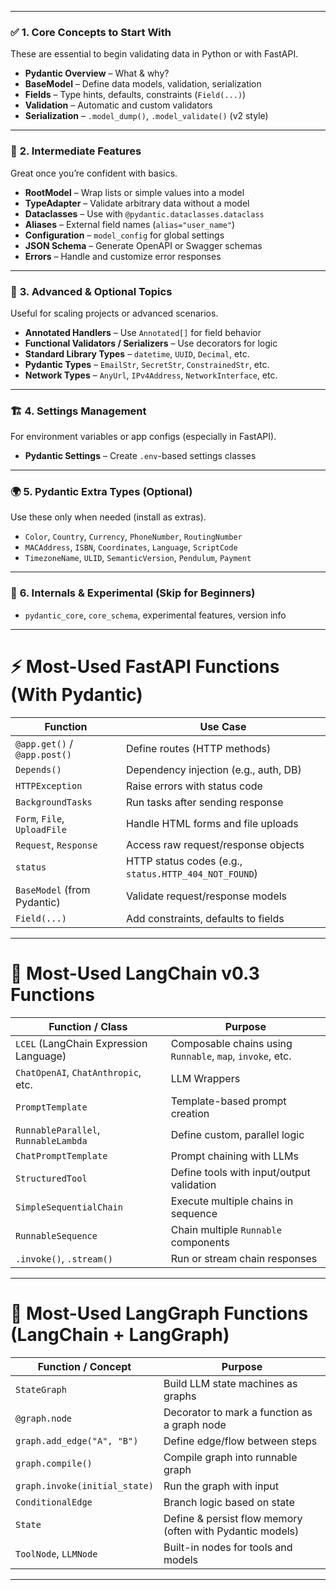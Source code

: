 
---

### ✅ **1. Core Concepts to Start With**

These are essential to begin validating data in Python or with FastAPI.

* **Pydantic Overview** – What & why?
* **BaseModel** – Define data models, validation, serialization
* **Fields** – Type hints, defaults, constraints (`Field(...)`)
* **Validation** – Automatic and custom validators
* **Serialization** – `.model_dump()`, `.model_validate()` (v2 style)

---

### 🧰 **2. Intermediate Features**

Great once you’re confident with basics.

* **RootModel** – Wrap lists or simple values into a model
* **TypeAdapter** – Validate arbitrary data without a model
* **Dataclasses** – Use with `@pydantic.dataclasses.dataclass`
* **Aliases** – External field names (`alias="user_name"`)
* **Configuration** – `model_config` for global settings
* **JSON Schema** – Generate OpenAPI or Swagger schemas
* **Errors** – Handle and customize error responses

---

### 🧪 **3. Advanced & Optional Topics**

Useful for scaling projects or advanced scenarios.

* **Annotated Handlers** – Use `Annotated[]` for field behavior
* **Functional Validators / Serializers** – Use decorators for logic
* **Standard Library Types** – `datetime`, `UUID`, `Decimal`, etc.
* **Pydantic Types** – `EmailStr`, `SecretStr`, `ConstrainedStr`, etc.
* **Network Types** – `AnyUrl`, `IPv4Address`, `NetworkInterface`, etc.

---

### 🏗️ **4. Settings Management**

For environment variables or app configs (especially in FastAPI).

* **Pydantic Settings** – Create `.env`-based settings classes

---

### 🌍 **5. Pydantic Extra Types (Optional)**

Use these only when needed (install as extras).

* `Color`, `Country`, `Currency`, `PhoneNumber`, `RoutingNumber`
* `MACAddress`, `ISBN`, `Coordinates`, `Language`, `ScriptCode`
* `TimezoneName`, `ULID`, `SemanticVersion`, `Pendulum`, `Payment`

---

### 🚫 **6. Internals & Experimental (Skip for Beginners)**

* `pydantic_core`, `core_schema`, experimental features, version info

---

# ⚡ Most-Used FastAPI Functions (With Pydantic)

| Function                     | Use Case                                              |
| ---------------------------- | ----------------------------------------------------- |
| `@app.get()` / `@app.post()` | Define routes (HTTP methods)                          |
| `Depends()`                  | Dependency injection (e.g., auth, DB)                 |
| `HTTPException`              | Raise errors with status code                         |
| `BackgroundTasks`            | Run tasks after sending response                      |
| `Form`, `File`, `UploadFile` | Handle HTML forms and file uploads                    |
| `Request`, `Response`        | Access raw request/response objects                   |
| `status`                     | HTTP status codes (e.g., `status.HTTP_404_NOT_FOUND`) |
| `BaseModel` (from Pydantic)  | Validate request/response models                      |
| `Field(...)`                 | Add constraints, defaults to fields                   |

---

# 🔗 Most-Used LangChain v0.3 Functions

| Function / Class                       | Purpose                                                   |
| -------------------------------------- | --------------------------------------------------------- |
| `LCEL` (LangChain Expression Language) | Composable chains using `Runnable`, `map`, `invoke`, etc. |
| `ChatOpenAI`, `ChatAnthropic`, etc.    | LLM Wrappers                                              |
| `PromptTemplate`                       | Template-based prompt creation                            |
| `RunnableParallel`, `RunnableLambda`   | Define custom, parallel logic                             |
| `ChatPromptTemplate`                   | Prompt chaining with LLMs                                 |
| `StructuredTool`                       | Define tools with input/output validation                 |
| `SimpleSequentialChain`                | Execute multiple chains in sequence                       |
| `RunnableSequence`                     | Chain multiple `Runnable` components                      |
| `.invoke()`, `.stream()`               | Run or stream chain responses                             |

---

# 🔁 Most-Used LangGraph Functions (LangChain + LangGraph)

| Function / Concept            | Purpose                                                   |
| ----------------------------- | --------------------------------------------------------- |
| `StateGraph`                  | Build LLM state machines as graphs                        |
| `@graph.node`                 | Decorator to mark a function as a graph node              |
| `graph.add_edge("A", "B")`    | Define edge/flow between steps                            |
| `graph.compile()`             | Compile graph into runnable graph                         |
| `graph.invoke(initial_state)` | Run the graph with input                                  |
| `ConditionalEdge`             | Branch logic based on state                               |
| `State`                       | Define & persist flow memory (often with Pydantic models) |
| `ToolNode`, `LLMNode`         | Built-in nodes for tools and models                       |

---